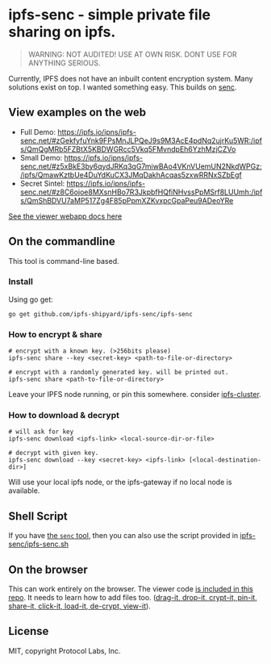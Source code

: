 # ipfs-senc - simple private file sharing on ipfs.

> WARNING: NOT AUDITED! USE AT OWN RISK. DONT USE FOR ANYTHING SERIOUS.

Currently, IPFS does not have an inbuilt content encryption system. Many solutions exist on top. I wanted something easy. This builds on [senc](https://github.com/jbenet/go-simple-encrypt).

## View examples on the web

- Full Demo: https://ipfs.io/ipns/ipfs-senc.net/#zGekfyfuYnk9FPsMnJLPQeJ9s9M3AcE4pdNq2ujrKu5WR:/ipfs/QmQgMRb5FZBtX5KBDWGRcc5Vkq5FMvndpEh6YzhMzjCZVo
- Small Demo: https://ipfs.io/ipns/ipfs-senc.net/#z5xBkE3by6qydJRKq3qG7miwBAo4VKnVUemUN2NkdWPGz:/ipfs/QmawKztbUe4DuYdKuCX3JMqDakhAcqas5zxwRRNxSZbEgf
- Secret Sintel: https://ipfs.io/ipns/ipfs-senc.net/#z8C6ojoe8MXsnHBo7R3JkpbfHQfiNHvssPpMSrf8LUUmh:/ipfs/QmShBDVU7aMP517Zg4F85pPpmXZKvxpcGpaPeu9ADeoYRe


[See the viewer webapp docs here](./web)

## On the commandline

This tool is command-line based.

### Install

Using go get:

```
go get github.com/ipfs-shipyard/ipfs-senc/ipfs-senc
```

### How to encrypt & share

```
# encrypt with a known key. (>256bits please)
ipfs-senc share --key <secret-key> <path-to-file-or-directory>

# encrypt with a randomly generated key. will be printed out.
ipfs-senc share <path-to-file-or-directory>
```

Leave your IPFS node running, or pin this somewhere. consider [ipfs-cluster](https://github.com/ipfs/ipfs-cluster).

### How to download & decrypt

```
# will ask for key
ipfs-senc download <ipfs-link> <local-source-dir-or-file>

# decrypt with given key.
ipfs-senc download --key <secret-key> <ipfs-link> [<local-destination-dir>]
```

Will use your local ipfs node, or the ipfs-gateway if no local node is available.

## Shell Script

If you have [the `senc` tool](https://github.com/jbenet/go-simple-encrypt/senc), then you can also use the script provided in [ipfs-senc/ipfs-senc.sh](ipfs-senc/ipfs-senc.sh)

## On the browser

This can work entirely on the browser. The viewer code [is included in this repo](./web). It needs to learn how to add files too. ([drag-it, drop-it, crypt-it, pin-it, share-it, click-it, load-it, de-crypt, view-it](https://www.youtube.com/watch?v=D8K90hX4PrE)).

## License

MIT, copyright Protocol Labs, Inc.

